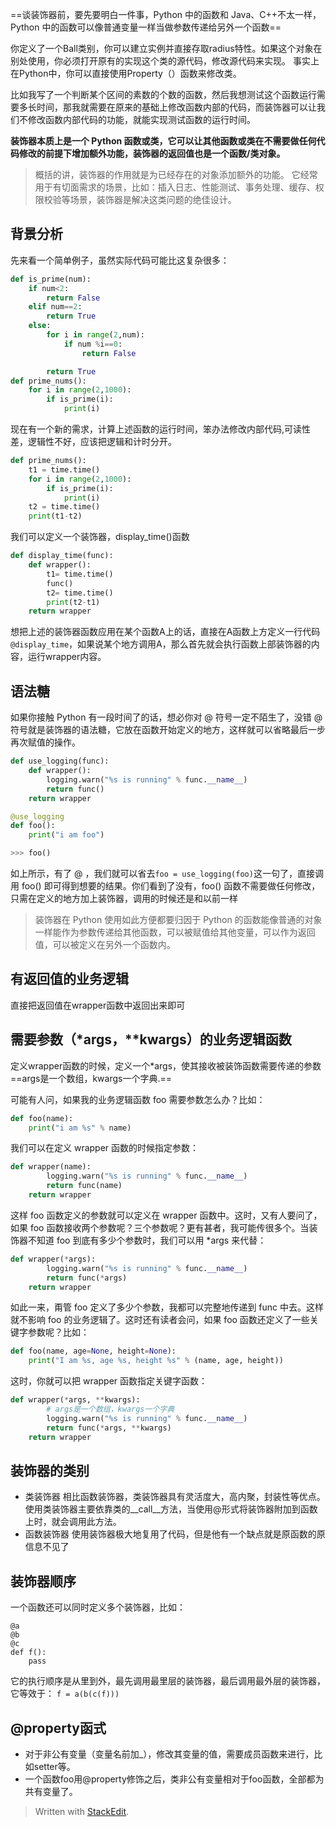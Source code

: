 ==谈装饰器前，要先要明白一件事，Python 中的函数和 Java、C++不太一样，Python 中的函数可以像普通变量一样当做参数传递给另外一个函数==

你定义了一个Ball类别，你可以建立实例并直接存取radius特性。如果这个对象在别处使用，你必须打开原有的实现这个类的源代码，修改源代码来实现。
事实上在Python中，你可以直接使用Property（）函数来修改类。

比如我写了一个判断某个区间的素数的个数的函数，然后我想测试这个函数运行需要多长时间，那我就需要在原来的基础上修改函数内部的代码，而装饰器可以让我们不修改函数内部代码的功能，就能实现测试函数的运行时间。

**装饰器本质上是一个 Python 函数或类，它可以让其他函数或类在不需要做任何代码修改的前提下增加额外功能，装饰器的返回值也是一个函数/类对象。**
>概括的讲，装饰器的作用就是为已经存在的对象添加额外的功能。
>它经常用于有切面需求的场景，比如：插入日志、性能测试、事务处理、缓存、权限校验等场景，装饰器是解决这类问题的绝佳设计。

## 背景分析
先来看一个简单例子，虽然实际代码可能比这复杂很多：
```py
def is_prime(num):
    if num<2:
        return False
    elif num==2:
        return True
    else:
        for i in range(2,num):
            if num %i==0:
                return False

        return True
def prime_nums():
    for i in range(2,1000):
        if is_prime(i):
            print(i)
```
现在有一个新的需求，计算上述函数的运行时间，笨办法修改内部代码,可读性差，逻辑性不好，应该把逻辑和计时分开。

```py
def prime_nums():
    t1 = time.time()
    for i in range(2,1000):
        if is_prime(i):
            print(i)
    t2 = time.time()
    print(t1-t2)
```
我们可以定义一个装饰器，display_time()函数
```py
def display_time(func):
    def wrapper():
        t1= time.time()
        func()
        t2= time.time()
        print(t2-t1)
    return wrapper
```
想把上述的装饰器函数应用在某个函数A上的话，直接在A函数上方定义一行代码`@display_time`，如果说某个地方调用A，那么首先就会执行函数上部装饰器的内容，运行wrapper内容。

## 语法糖
如果你接触 Python 有一段时间了的话，想必你对 @ 符号一定不陌生了，没错 @ 符号就是装饰器的语法糖，它放在函数开始定义的地方，这样就可以省略最后一步再次赋值的操作。
```python
def use_logging(func):
    def wrapper():
        logging.warn("%s is running" % func.__name__)
        return func()
    return wrapper

@use_logging
def foo():
    print("i am foo")

>>> foo()
```
如上所示，有了 @ ，我们就可以省去`foo = use_logging(foo)`这一句了，直接调用 foo() 即可得到想要的结果。你们看到了没有，foo() 函数不需要做任何修改，只需在定义的地方加上装饰器，调用的时候还是和以前一样
>装饰器在 Python 使用如此方便都要归因于 Python 的函数能像普通的对象一样能作为参数传递给其他函数，可以被赋值给其他变量，可以作为返回值，可以被定义在另外一个函数内。

## 有返回值的业务逻辑
直接把返回值在wrapper函数中返回出来即可
## 需要参数（\*args，\**kwargs）的业务逻辑函数
定义wrapper函数的时候，定义一个\*args，使其接收被装饰函数需要传递的参数
==args是一个数组，kwargs一个字典.==

可能有人问，如果我的业务逻辑函数 foo 需要参数怎么办？比如：
```python
def foo(name):
    print("i am %s" % name)
```
我们可以在定义 wrapper 函数的时候指定参数：
```python
def wrapper(name):
        logging.warn("%s is running" % func.__name__)
        return func(name)
    return wrapper
```
这样 foo 函数定义的参数就可以定义在 wrapper 函数中。这时，又有人要问了，如果 foo 函数接收两个参数呢？三个参数呢？更有甚者，我可能传很多个。当装饰器不知道 foo 到底有多少个参数时，我们可以用 \*args 来代替：
```python
def wrapper(*args):
        logging.warn("%s is running" % func.__name__)
        return func(*args)
    return wrapper
```
如此一来，甭管 foo 定义了多少个参数，我都可以完整地传递到 func 中去。这样就不影响 foo 的业务逻辑了。这时还有读者会问，如果 foo 函数还定义了一些关键字参数呢？比如：
```python
def foo(name, age=None, height=None):
    print("I am %s, age %s, height %s" % (name, age, height))
```
这时，你就可以把 wrapper 函数指定关键字函数：
```python
def wrapper(*args, **kwargs):
        # args是一个数组，kwargs一个字典
        logging.warn("%s is running" % func.__name__)
        return func(*args, **kwargs)
    return wrapper
```
## 装饰器的类别
- 类装饰器
相比函数装饰器，类装饰器具有灵活度大，高内聚，封装性等优点。使用类装饰器主要依靠类的__call__方法，当使用@形式将装饰器附加到函数上时，就会调用此方法。
- 函数装饰器
使用装饰器极大地复用了代码，但是他有一个缺点就是原函数的原信息不见了
## 装饰器顺序
一个函数还可以同时定义多个装饰器，比如：
```
@a
@b
@c
def f():
	pass
```
它的执行顺序是从里到外，最先调用最里层的装饰器，最后调用最外层的装饰器，它等效于：
`f = a(b(c(f)))`
## @property函式
- 对于非公有变量（变量名前加_），修改其变量的值，需要成员函数来进行，比如setter等。
- 一个函数foo用@property修饰之后，类非公有变量相对于foo函数，全部都为共有变量了。
> Written with [StackEdit](https://stackedit.io/).
<!--stackedit_data:
eyJoaXN0b3J5IjpbLTYxMTI2MTE1NF19
-->
